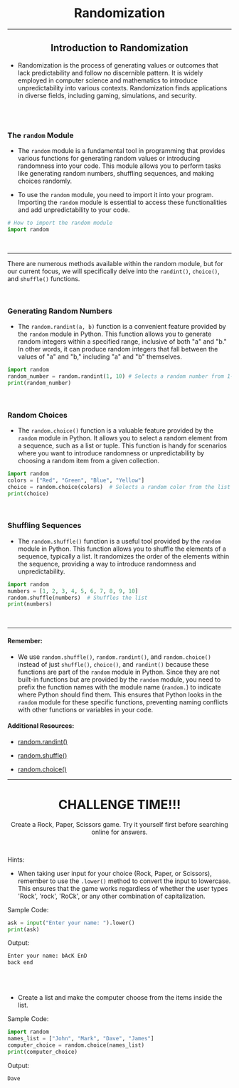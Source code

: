 <h1 align="center">Randomization</h1>
<hr>

<h2 align="center">Introduction to Randomization</h2>

* Randomization is the process of generating values or outcomes that lack predictability and follow no discernible pattern. It is widely employed in computer science and mathematics to introduce unpredictability into various contexts. Randomization finds applications in diverse fields, including gaming, simulations, and security.

<br><br>
		
### The `random` Module
* The `random` module is a fundamental tool in programming that provides various functions for generating random values or introducing randomness into your code. This module allows you to perform tasks like generating random numbers, shuffling sequences, and making choices randomly.
  
* To use the `random` module, you need to import it into your program. Importing the `random` module is essential to access these functionalities and add unpredictability to your code.
```Python
# How to import the random module
import random
```

<br>
<hr>

There are numerous methods available within the random module, but for our current focus, we will specifically delve into the `randint()`, `choice()`, and `shuffle()` functions.

<br>

### Generating Random Numbers

* The `random.randint(a, b)` function is a convenient feature provided by the `random` module in Python. This function allows you to generate random integers within a specified range, inclusive of both "a" and "b." In other words, it can produce random integers that fall between the values of "a" and "b," including "a" and "b" themselves.
 
```Python
import random
random_number = random.randint(1, 10) # Selects a random number from 1-10
print(random_number)
```
<br>

### Random Choices

* The `random.choice()` function is a valuable feature provided by the `random` module in Python. It allows you to select a random element from a sequence, such as a list or tuple. This function is handy for scenarios where you want to introduce randomness or unpredictability by choosing a random item from a given collection.
```Python
import random
colors = ["Red", "Green", "Blue", "Yellow"]
choice = random.choice(colors)  # Selects a random color from the list
print(choice)
```
<br>

### Shuffling Sequences

* The `random.shuffle()` function is a useful tool provided by the `random` module in Python. This function allows you to shuffle the elements of a sequence, typically a list. It randomizes the order of the elements within the sequence, providing a way to introduce randomness and unpredictability.
```Python
import random
numbers = [1, 2, 3, 4, 5, 6, 7, 8, 9, 10]
random.shuffle(numbers)  # Shuffles the list
print(numbers)
```
<br>
<hr>

#### Remember:

* We use `random.shuffle()`, `random.randint()`, and `random.choice()` instead of just `shuffle()`, `choice()`, and `randint()` because these functions are part of the `random` module in Python. Since they are not built-in functions but are provided by the `random` module, you need to prefix the function names with the module name (`random.`) to indicate where Python should find them. This ensures that Python looks in the `random` module for these specific functions, preventing naming conflicts with other functions or variables in your code.

#### Additional Resources:

* <a href="https://www.w3schools.com/python/ref_random_randint.asp">random.randint()</a>

* <a href="https://www.w3schools.com/python/ref_random_shuffle.asp">random.shuffle()</a>

* <a href="https://www.w3schools.com/python/ref_random_choice.asp">random.choice()</a>

<hr>

<h1 align="center">CHALLENGE TIME!!!</h1>

<p align="center">Create a Rock, Paper, Scissors game. Try it yourself first before searching online for answers.</p>

<br>

Hints:

* When taking user input for your choice (Rock, Paper, or Scissors), remember to use the `.lower()` method to convert the input to lowercase. This ensures that the game works regardless of whether the user types 'Rock', 'rock', 'RoCk', or any other combination of capitalization.

Sample Code:
```Python
ask = input("Enter your name: ").lower()
print(ask)
```
Output:
```Python
Enter your name: bAcK EnD
back end
```
<br><br>

*  Create a list and make the computer choose from the items inside the list.

Sample Code:
```Python
import random
names_list = ["John", "Mark", "Dave", "James"]
computer_choice = random.choice(names_list)
print(computer_choice)
```
Output:
```Python
Dave
```
